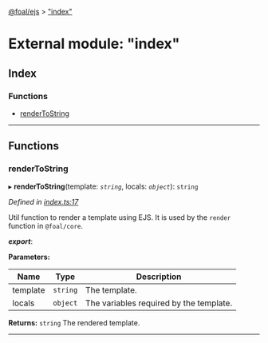 [@foal/ejs](../README.md) > ["index"](../modules/_index_.md)

# External module: "index"

## Index

### Functions

* [renderToString](_index_.md#rendertostring)

---

## Functions

<a id="rendertostring"></a>

###  renderToString

▸ **renderToString**(template: *`string`*, locals: *`object`*): `string`

*Defined in [index.ts:17](https://github.com/FoalTS/foal/blob/aac11366/packages/ejs/src/index.ts#L17)*

Util function to render a template using EJS. It is used by the `render` function in `@foal/core`.

*__export__*: 

**Parameters:**

| Name | Type | Description |
| ------ | ------ | ------ |
| template | `string` |  The template. |
| locals | `object` |  The variables required by the template. |

**Returns:** `string`
The rendered template.

___

